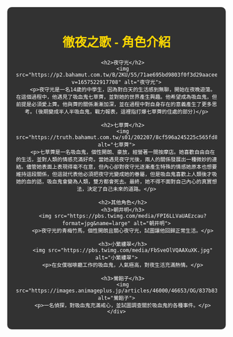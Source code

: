 <!DOCTYPE html>
<html lang="zh">
<head>
    <meta charset="UTF-8">
    <meta name="viewport" content="width=device-width, initial-scale=1.0">
    <title>徹夜之歌 - 角色介紹</title>
    <style>
        body {
            background: url('https://source.unsplash.com/1600x900/?night,stars') no-repeat center center fixed;
            background-size: cover;
            color: white;
            font-family: Arial, sans-serif;
            text-align: center;
        }
        .container {
            max-width: 800px;
            margin: auto;
            background: rgba(0, 0, 0, 0.8);
            padding: 20px;
            border-radius: 10px;
        }
        img {
            width: 100%;
            border-radius: 10px;
        }
        h1, h2 {
            color: #FFD700;
        }
    </style>
</head>
<body>
    <div class="container">
        <h1>徹夜之歌 - 角色介紹</h1>

        <h2>夜守光</h2>
        <img src="https://p2.bahamut.com.tw/B/2KU/55/71ae695bd9803f0f3d29aacee61h6gz5.JPG?v=1657522917708" alt="夜守光">
        <p>夜守光是一名14歲的中學生，因為對白天的生活感到無聊，開始在夜晚遊蕩。在這個過程中，他遇見了吸血鬼七草薺，並對她的世界產生興趣。他希望成為吸血鬼，但前提是必須愛上薺。他與薺的關係漸漸加深，並在過程中對自身存在的意義產生了更多思考。(後期變成半人半吸血鬼，戰力報表，這裡指打爆七草薺的住處的部分)</p>

        <h2>七草薺</h2>
        <img src="https://truth.bahamut.com.tw/s01/202207/8cf596a245225c565fd864faf782a8a4.JPG" alt="七草薺">
        <p>七草薺是一名吸血鬼，個性開朗、豪放，經營著一間按摩店。她喜歡自由自在的生活，並對人類的情感充滿好奇。當她遇見夜守光後，兩人的關係發展出一種微妙的連結。儘管她表面上表現得毫不在意，但內心卻對夜守光逐漸產生特殊的情感她原本也想要維持這段關係，但這就代表他必須把夜守光變成她的眷屬，但是吸血鬼喜歡上人類後才吸她的血的話，吸血鬼會變為人類，雙方都會死去。最終，她不得不面對自己內心的真實想法，決定了自己未來的道路。</p>

        <h2>其他角色</h2>
        <h3>朝井明</h3>
        <img src="https://pbs.twimg.com/media/FPI6LLVaUAEzcau?format=jpg&name=large" alt="朝井明">
        <p>夜守光的青梅竹馬，個性開朗且關心夜守光，試圖讓他回歸正常生活。</p>

        <h3>小繁縷翠</h3>
        <img src="https://pbs.twimg.com/media/FbSveOlVQAAXuXK.jpg" alt="小繁縷翠">
        <p>在女僕咖啡廳工作的吸血鬼，人氣極高，對夜生活充滿熱情。</p>

        <h3>鶯餡子</h3>
        <img src="https://images.animageplus.jp/articles/46000/46653/OG/837b83e072d8cb45810d34830cf58301.jpg" alt="鶯餡子">
        <p>一名偵探，對吸血鬼充滿戒心，並試圖調查關於吸血鬼的各種事件。</p>
    </div>
</body>
</html>
